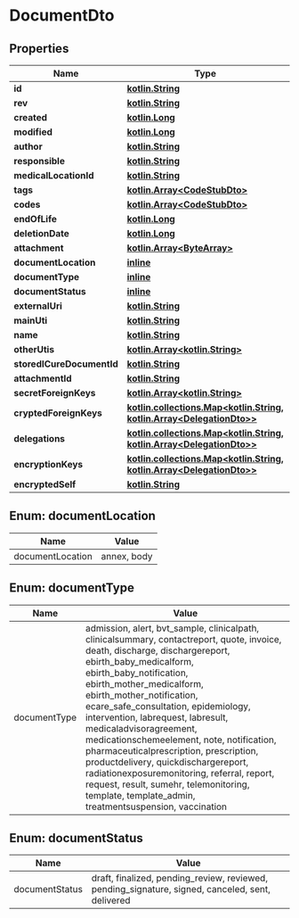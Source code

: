 # DocumentDto

## Properties
Name | Type | Description | Notes
------------ | ------------- | ------------- | -------------
**id** | [**kotlin.String**](.md) |  | 
**rev** | [**kotlin.String**](.md) |  |  [optional]
**created** | [**kotlin.Long**](.md) |  |  [optional]
**modified** | [**kotlin.Long**](.md) |  |  [optional]
**author** | [**kotlin.String**](.md) |  |  [optional]
**responsible** | [**kotlin.String**](.md) |  |  [optional]
**medicalLocationId** | [**kotlin.String**](.md) |  |  [optional]
**tags** | [**kotlin.Array&lt;CodeStubDto&gt;**](CodeStubDto.md) |  | 
**codes** | [**kotlin.Array&lt;CodeStubDto&gt;**](CodeStubDto.md) |  | 
**endOfLife** | [**kotlin.Long**](.md) |  |  [optional]
**deletionDate** | [**kotlin.Long**](.md) |  |  [optional]
**attachment** | [**kotlin.Array&lt;ByteArray&gt;**](ByteArray.md) |  |  [optional]
**documentLocation** | [**inline**](#DocumentLocationEnum) |  |  [optional]
**documentType** | [**inline**](#DocumentTypeEnum) |  |  [optional]
**documentStatus** | [**inline**](#DocumentStatusEnum) |  |  [optional]
**externalUri** | [**kotlin.String**](.md) |  |  [optional]
**mainUti** | [**kotlin.String**](.md) |  |  [optional]
**name** | [**kotlin.String**](.md) |  |  [optional]
**otherUtis** | [**kotlin.Array&lt;kotlin.String&gt;**](.md) |  | 
**storedICureDocumentId** | [**kotlin.String**](.md) |  |  [optional]
**attachmentId** | [**kotlin.String**](.md) |  |  [optional]
**secretForeignKeys** | [**kotlin.Array&lt;kotlin.String&gt;**](.md) |  | 
**cryptedForeignKeys** | [**kotlin.collections.Map&lt;kotlin.String, kotlin.Array&lt;DelegationDto&gt;&gt;**](.md) |  | 
**delegations** | [**kotlin.collections.Map&lt;kotlin.String, kotlin.Array&lt;DelegationDto&gt;&gt;**](.md) |  | 
**encryptionKeys** | [**kotlin.collections.Map&lt;kotlin.String, kotlin.Array&lt;DelegationDto&gt;&gt;**](.md) |  | 
**encryptedSelf** | [**kotlin.String**](.md) |  |  [optional]

<a name="DocumentLocationEnum"></a>
## Enum: documentLocation
Name | Value
---- | -----
documentLocation | annex, body

<a name="DocumentTypeEnum"></a>
## Enum: documentType
Name | Value
---- | -----
documentType | admission, alert, bvt_sample, clinicalpath, clinicalsummary, contactreport, quote, invoice, death, discharge, dischargereport, ebirth_baby_medicalform, ebirth_baby_notification, ebirth_mother_medicalform, ebirth_mother_notification, ecare_safe_consultation, epidemiology, intervention, labrequest, labresult, medicaladvisoragreement, medicationschemeelement, note, notification, pharmaceuticalprescription, prescription, productdelivery, quickdischargereport, radiationexposuremonitoring, referral, report, request, result, sumehr, telemonitoring, template, template_admin, treatmentsuspension, vaccination

<a name="DocumentStatusEnum"></a>
## Enum: documentStatus
Name | Value
---- | -----
documentStatus | draft, finalized, pending_review, reviewed, pending_signature, signed, canceled, sent, delivered
